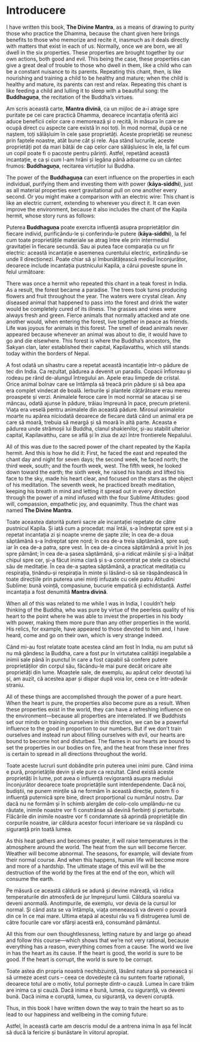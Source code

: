 # Introducere

I have written this book, **The Divine Mantra**, as a means of drawing to purity those who practice the Dhamma, because the chant given here brings benefits to those who memorize and recite it, inasmuch as it deals directly with matters that exist in each of us. Normally, once we are born, we all dwell in the six properties. These properties are brought together by our own actions, both good and evil. This being the case, these properties can give a great deal of trouble to those who dwell in them, like a child who can be a constant nuisance to its parents. Repeating this chant, then, is like nourishing and training a child to be healthy and mature; when the child is healthy and mature, its parents can rest and relax. Repeating this chant is like feeding a child and lulling it to sleep with a beautiful song: the **Buddhaguṇa**, the recitation of the Buddha’s virtues.

Am scris această carte, **Mantra divină**, ca un mijloc de a-i atrage spre puritate pe cei care practică Dhamma, deoarece incantația oferită aici aduce beneficii celor care o memorează și o recită, în măsura în care se ocupă direct cu aspecte care există în noi toți. În mod normal, după ce ne naștem, toți sălășluim în cele șase proprietăți. Aceste proprietăți se reunesc prin faptele noastre, atât bune cât și rele. Așa stând lucrurile, aceste proprietăți pot da mari bătăi de cap celor care sălășluiesc în ele, la fel cum un copil poate fi o pacoste pentru părinți. Astfel, repetând această incantație, e ca și cum l-am hrăni și legăna până adoarme cu un cântec frumos: **Buddhaguṇa**, recitarea virtuților lui Buddha.

The power of the **Buddhaguṇa** can exert influence on the properties in each individual, purifying them and investing them with power (**kāya-siddhi**), just as all material properties exert gravitational pull on one another every second. Or you might make a comparison with an electric wire: This chant is like an electric current, extending to wherever you direct it. It can even improve the environment, because it also includes the chant of the Kapila hermit, whose story runs as follows:

Puterea **Buddhaguṇa** poate exercita influență asupra proprietăților din fiecare individ, purificându-le și conferindu-le putere (**kāya-siddhi**), la fel cum toate proprietățile materiale se atrag între ele prin intermediul gravitației în fiecare secundă. Sau ai putea face comparația cu un fir electric: această incantație e asemenea curentului electric, extinzându-se unde îl direcționezi. Poate chiar să și îmbunătățească mediul înconjurător, deoarece include incantația pustnicului Kapila, a cărui poveste spune în felul următoare:

There was once a hermit who repeated this chant in a teak forest in India. As a result, the forest became a paradise. The trees took turns producing flowers and fruit throughout the year. The waters were crystal clean. Any diseased animal that happened to pass into the forest and drink the water would be completely cured of its illness. The grasses and vines were always fresh and green. Fierce animals that normally attacked and ate one another would, when entering the forest, live together in peace as friends. Life was joyous for animals in this forest. The smell of dead animals never appeared because whenever an animal was about to die, it would have to go and die elsewhere. This forest is where the Buddha’s ancestors, the Sakyan clan, later established their capital, Kapilavatthu, which still stands today within the borders of Nepal.

A fost odată un sihastru care a repetat această incantație într-o pădure de tec din India. Ca rezultat, pădurea a devenit un paradis. Copacii înfloreau și rodeau pe rând de-alungul întregului an. Apele erau limpede de cristal. Orice animal bolnav care se întâmpla să treacă prin pădure și să bea apa era complet vindecat de boală. Ierburile și plantele cățărătoare erau mereu proaspete și verzi. Animalele feroce care în mod normal se atacau și se mâncau, odată ajunse în pădure, trăiau împreună în pace, precum prietenii. Viața era veselă pentru animalele din această pădure. Mirosul animalelor moarte nu apărea niciodată deoarece de fiecare dată când un animal era pe care să moară, trebuia să meargă și să moară în altă parte. Aceasta e pădurea unde strămoșii lui Buddha, clanul shakienilor, și-au stabilit ulterior capital, Kapilavatthu, care se află și în ziua de azi între frontierele Nepalului.

All of this was due to the sacred power of the chant repeated by the Kapila hermit. And this is how he did it: First, he faced the east and repeated the chant day and night for seven days; the second week, he faced north; the third week, south; and the fourth week, west. The fifth week, he looked down toward the earth; the sixth week, he raised his hands and lifted his face to the sky, made his heart clear, and focused on the stars as the object of his meditation. The seventh week, he practiced breath meditation, keeping his breath in mind and letting it spread out in every direction through the power of a mind infused with the four Sublime Attitudes: good will, compassion, empathetic joy, and equanimity. Thus the chant was named **The Divine Mantra**.

Toate aceastea datorită puterii sacre ale incantației repetate de către pustnicul Kapila. Și iată cum a procedat: mai întâi, s-a îndreptat spre est și a repetat incantația zi și noapte vreme de șapte zile; în cea de-a doua săptămână s-a îndreptat spre nord; în cea de-a treia săptămână, spre sud; iar în cea de-a patra, spre vest. În cea de-a cincea săptămână a privit în jos spre pământ; în cea de-a șasea săptămână, și-a ridicat mâinile și și-a înălțat chipul spre cer, și-a făcut inima clară și s-a concentrat pe stele ca obiectul său de meditație. În cea de-a șaptea săptămână, a practicat meditația cu respirația, ținându-și respirația în minte și lăsând-o să se răspândească în toate direcțiile prin puterea unei minți infuzate cu cele patru Atitudini Sublime: bună voință, compasiune, bucurie empatică și echidistanță. Astfel incantația a fost denumită **Mantra divină**.

When all of this was related to me while I was in India, I couldn’t help thinking of the Buddha, who was pure by virtue of the peerless quality of his heart to the point where he was able to invest the properties in his body with power, making them more pure than any other properties in the world. His relics, for example, have appeared to those devoted to him and, I have heard, come and go on their own, which is very strange indeed.

Când mi-au fost relatate toate acestea când am fost în India, nu am putut să nu mă gândesc la Buddha, care a fost pur în virtutatea calității inegalabile a inimii sale până în punctul în care a fost capabil să confere putere proprietăților din corpul său, făcându-le mai pure decât oricare alte proprietăți din lume. Moaștele sale, de exemplu, au apărut celor devotați lui și, am auzit, că acestea apar și dispar după voia lor, ceea ce e într-adevăr straniu.

All of these things are accomplished through the power of a pure heart. When the heart is pure, the properties also become pure as a result. When these properties exist in the world, they can have a refreshing influence on the environment—because all properties are interrelated. If we Buddhists set our minds on training ourselves in this direction, we can be a powerful influence to the good in proportion to our numbers. But if we don’t train ourselves and instead run about filling ourselves with evil, our hearts are bound to become hot and disturbed. The flames in our hearts are bound to set the properties in our bodies on fire, and the heat from these inner fires is certain to spread in all directions throughout the world.

Toate aceste lucruri sunt dobândite prin puterea unei inimi pure. Când inima e pură, proprietățile devin și ele pure ca rezultat. Când există aceste proprietăți în lume, pot avea o influență revigorantă asupra mediului înconjurător deoarece toate proprietățile sunt interdependente. Dacă noi, budiștii, ne punem mințile să ne formăm în această direcție, putem fi o influență puternică spre bine, direct proporțional cu numărul nostru. Dar dacă nu ne formăm și în schimb alergăm de colo-colo umplându-ne cu răutate, inimile noastre vor fi constrânse să devină fierbinți și perturbate. Flăcările din inimile noastre vor fi condamnate să aprindă proprietățile din corpurile noastre, iar căldura acestor focuri interioare se va răspândi cu siguranță prin toată lumea.

As this heat gathers and becomes greater, it will raise temperatures in the atmosphere around the world. The heat from the sun will become fiercer. Weather will become abnormal. The seasons, for example, will deviate from their normal course. And when this happens, human life will become more and more of a hardship. The ultimate stage of this evil will be the destruction of the world by the fires at the end of the eon, which will consume the earth.

Pe măsură ce această căldură se adună și devine măreață, vă ridica temperaturile din atmosferă de jur împrejurul lumii. Căldura soarelui va deveni anormală. Anotimpurile, de exemplu, vor devia de la cursul lor normal. Și când asta se va întâmpla, viața omenească va deveni o povară din ce în ce mai mare. Ultima etapă al acestui rău va fi distrugerea lumii de către focurile care vor sfârși acestă eră, consumând pământul.

All this from our own thoughtlessness, letting nature by and large go ahead and follow this course—which shows that we’re not very rational, because everything has a reason, everything comes from a cause. The world we live in has the heart as its cause. If the heart is good, the world is sure to be good. If the heart is corrupt, the world is sure to be corrupt.

Toate astea din propria noastră nechibzuință, lăsând natura să pornească și să urmeze acest curs – ceea ce dovedește că nu suntem foarte raționali, deoarece totul are o motiv, totul pornește dintr-o cauză. Lumea în care trăim are inima ca și cauză. Dacă inima e bună, lumea, cu siguranță, va deveni bună. Dacă inima e coruptă, lumea, cu siguranță, va deveni coruptă.

Thus, in this book I have written down the way to train the heart so as to lead to our happiness and wellbeing in the coming future.

Astfel, în această carte am descris modul de a antrena inima în așa fel încât să ducă la fericire și bunăstare în viitorul apropiat.
